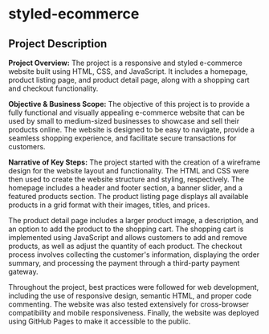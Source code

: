 # styled-ecommerce

## Project Description

**Project Overview:** The project is a responsive and styled e-commerce website built using HTML, CSS, and JavaScript. It includes a homepage, product listing page, and product detail page, along with a shopping cart and checkout functionality.

**Objective & Business Scope:** The objective of this project is to provide a fully functional and visually appealing e-commerce website that can be used by small to medium-sized businesses to showcase and sell their products online. The website is designed to be easy to navigate, provide a seamless shopping experience, and facilitate secure transactions for customers.

**Narrative of Key Steps:** The project started with the creation of a wireframe design for the website layout and functionality. The HTML and CSS were then used to create the website structure and styling, respectively. The homepage includes a header and footer section, a banner slider, and a featured products section. The product listing page displays all available products in a grid format with their images, titles, and prices.

The product detail page includes a larger product image, a description, and an option to add the product to the shopping cart. The shopping cart is implemented using JavaScript and allows customers to add and remove products, as well as adjust the quantity of each product. The checkout process involves collecting the customer's information, displaying the order summary, and processing the payment through a third-party payment gateway.

Throughout the project, best practices were followed for web development, including the use of responsive design, semantic HTML, and proper code commenting. The website was also tested extensively for cross-browser compatibility and mobile responsiveness. Finally, the website was deployed using GitHub Pages to make it accessible to the public.
